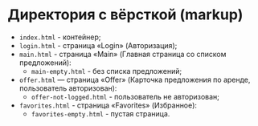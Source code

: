 # Директория с вёрсткой (markup)

* `index.html` - контейнер;
* `login.html` - страница «Login» (Авторизация);
* `main.html` - страница «Main» (Главная страница со списком предложений):
  * `main-empty.html` - без списка предложений;
* `offer.html` — страница «Offer» (Карточка предложения по аренде, пользователь авторизован):
  * `offer-not-logged.html` - пользователь не авторизован;
* `favorites.html` - страница «Favorites» (Избранное):
  * `favorites-empty.html` - пустая страница.
